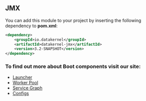 ## JMX

You can add this module to your project by inserting the following dependency to **pom.xml**:
```xml
<dependency>
    <groupId>io.datakernel</groupId>
    <artifactId>datakernel-jmx</artifactId>
    <version>3.2-SNAPSHOT</version>
</dependency>
```

### To find out more about Boot components visit our site:
* [Launcher](https://datakernel.io/docs/core/launcher.html)
* [Worker Pool](https://datakernel.io/docs/core/worker-pool.html)
* [Service Graph](https://datakernel.io/docs/core/service-graph.html)
* [Configs](https://datakernel.io/docs/core/configs.html)